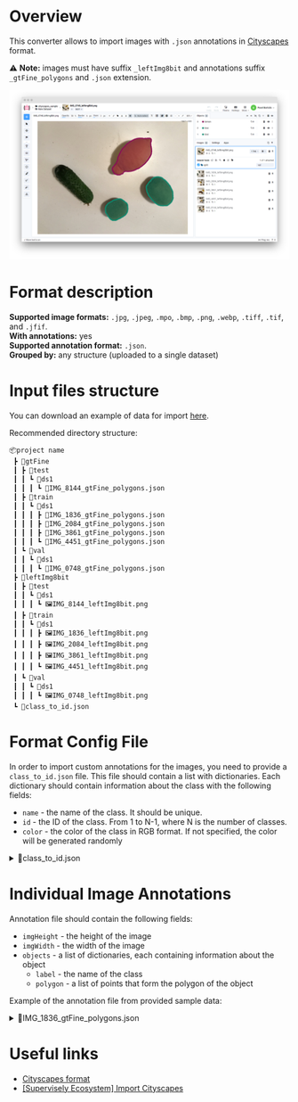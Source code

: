 <!-- <h1 align="left" style="border-bottom: 0"> <img align="left" src="./images/cityscapes_logo.png" width="80" style="padding-right: 20px;"> Cityscapes Format </h1>

<br> -->

# Overview

This converter allows to import images with `.json` annotations in [Cityscapes](https://github.com/mcordts/cityscapesScripts) format.

⚠️ **Note:** images must have suffix `_leftImg8bit` and annotations suffix `_gtFine_polygons` and `.json` extension.

![cityscapes_result](./images/cityscapes_res.png)

# Format description

**Supported image formats:** `.jpg`, `.jpeg`, `.mpo`, `.bmp`, `.png`, `.webp`, `.tiff`, `.tif`, and `.jfif`.<br>
**With annotations:** yes<br>
**Supported annotation format:** `.json`.<br>
**Grouped by:** any structure (uploaded to a single dataset)<br>

# Input files structure

You can download an example of data for import [here](https://github.com/supervisely-ecosystem/import-wizard-docs/files/14908276/sample_cityscapes.zip).<br>

Recommended directory structure:

```text
📦project name
 ┣ 📂gtFine
 ┃ ┣ 📂test
 ┃ ┃ ┗ 📂ds1
 ┃ ┃ ┃ ┗ 📜IMG_8144_gtFine_polygons.json
 ┃ ┣ 📂train
 ┃ ┃ ┗ 📂ds1
 ┃ ┃ ┃ ┣ 📜IMG_1836_gtFine_polygons.json
 ┃ ┃ ┃ ┣ 📜IMG_2084_gtFine_polygons.json
 ┃ ┃ ┃ ┣ 📜IMG_3861_gtFine_polygons.json
 ┃ ┃ ┃ ┗ 📜IMG_4451_gtFine_polygons.json
 ┃ ┗ 📂val
 ┃ ┃ ┗ 📂ds1
 ┃ ┃ ┃ ┗ 📜IMG_0748_gtFine_polygons.json
 ┣ 📂leftImg8bit
 ┃ ┣ 📂test
 ┃ ┃ ┗ 📂ds1
 ┃ ┃ ┃ ┗ 🖼️IMG_8144_leftImg8bit.png
 ┃ ┣ 📂train
 ┃ ┃ ┗ 📂ds1
 ┃ ┃ ┃ ┣ 🖼️IMG_1836_leftImg8bit.png
 ┃ ┃ ┃ ┣ 🖼️IMG_2084_leftImg8bit.png
 ┃ ┃ ┃ ┣ 🖼️IMG_3861_leftImg8bit.png
 ┃ ┃ ┃ ┗ 🖼️IMG_4451_leftImg8bit.png
 ┃ ┗ 📂val
 ┃ ┃ ┗ 📂ds1
 ┃ ┃ ┃ ┗ 🖼️IMG_0748_leftImg8bit.png
 ┗ 📜class_to_id.json
```

# Format Config File

In order to import custom annotations for the images, you need to provide a `class_to_id.json` file.
This file should contain a list with dictionaries.
Each dictionary should contain information about the class with the following fields:
* `name` - the name of the class. It should be unique.
* `id` - the ID of the class. From 1 to N-1, where N is the number of classes.
* `color` - the color of the class in RGB format. If not specified, the color will be generated randomly

<details>
    <summary>📜class_to_id.json</summary>

```json
[
    {
        "name": "kiwi",
        "id": 1,
        "color": [255, 0, 0]
    },
    {
        "name": "lemon",
        "id": 2,
        "color": [81, 198, 170]
    }
]
```

</details>

# Individual Image Annotations

Annotation file should contain the following fields:

* `imgHeight` - the height of the image
* `imgWidth` - the width of the image
* `objects` - a list of dictionaries, each containing information about the object
    * `label` - the name of the class
    * `polygon` - a list of points that form the polygon of the object

Example of the annotation file from provided sample data:

<details>
    <summary>📜IMG_1836_gtFine_polygons.json</summary>

```json
{
    "imgHeight": 800,
    "imgWidth": 1067,
    "objects": [
        {
            "label": "lemon",
            "polygon": [
                [772, 421],
                [771, 422],
                ...
                [785, 422],
                [784, 421]
            ]
        },
        {
            "label": "kiwi",
            "polygon": [
                [637, 122],
                [636, 123],
                ...
                [645, 123],
                [644, 122]
            ]
        },
        {
            "label": "kiwi",
            "polygon": [
                [543, 539],
                [542, 540],
                ...
                [548, 540],
                [547, 539]
            ]
        }
    ]
}
```

</details>

# Useful links
- [Cityscapes format](https://github.com/mcordts/cityscapesScripts)
- [[Supervisely Ecosystem] Import Cityscapes](https://ecosystem.supervisely.com/apps/import-cityscapes)
